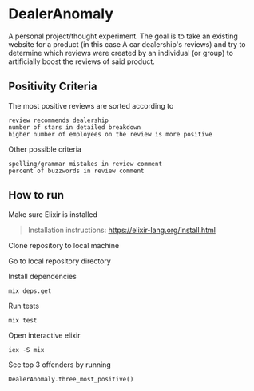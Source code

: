 # DealerAnomaly

A personal project/thought experiment. The goal is to take an existing website for
a product (in this case A car dealership's reviews) and try to determine which
reviews were created by an individual (or group) to artificially boost the reviews
of said product.

## Positivity Criteria

The most positive reviews are sorted according to

```
review recommends dealership
number of stars in detailed breakdown
higher number of employees on the review is more positive
```

Other possible criteria

```
spelling/grammar mistakes in review comment
percent of buzzwords in review comment
```

## How to run

Make sure Elixir is installed

> Installation instructions: https://elixir-lang.org/install.html

Clone repository to local machine

Go to local repository directory

Install dependencies

```
mix deps.get
```

Run tests

```
mix test
```

Open interactive elixir

```
iex -S mix
```

See top 3 offenders by running

```
DealerAnomaly.three_most_positive()
```
